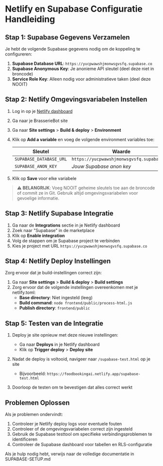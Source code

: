 # Netlify en Supabase Configuratie Handleiding

## Stap 1: Supabase Gegevens Verzamelen

Je hebt de volgende Supabase gegevens nodig om de koppeling te configureren:

1. **Supabase Database URL**: `https://yucpwawshjmonwsgvsfq.supabase.co`
2. **Supabase Anonymous Key**: Je anonieme API sleutel (deel deze niet in broncode)
3. **Service Role Key**: Alleen nodig voor administratieve taken (deel deze NOOIT)

## Stap 2: Netlify Omgevingsvariabelen Instellen

1. Log in op je [Netlify dashboard](https://app.netlify.com/)
2. Ga naar je BrasserieBot site
3. Ga naar **Site settings** > **Build & deploy** > **Environment**
4. Klik op **Add a variable** en voeg de volgende environment variables toe:

   | Sleutel | Waarde |
   |---------|--------|
   | `SUPABASE_DATABASE_URL` | `https://yucpwawshjmonwsgvsfq.supabase.co` |
   | `SUPABASE_ANON_KEY` | *Jouw Supabase anon key* |

5. Klik op **Save** voor elke variabele

> ⚠️ **BELANGRIJK**: Voeg NOOIT geheime sleutels toe aan de broncode of commit ze in Git. Gebruik altijd omgevingsvariabelen voor gevoelige informatie.

## Stap 3: Netlify Supabase Integratie

1. Ga naar de **Integrations** sectie in je Netlify dashboard
2. Zoek naar "Supabase" in de marketplace
3. Klik op **Enable integration**
4. Volg de stappen om je Supabase project te verbinden
5. Kies je project met URL `https://yucpwawshjmonwsgvsfq.supabase.co`

## Stap 4: Netlify Deploy Instellingen

Zorg ervoor dat je build-instellingen correct zijn:

1. Ga naar **Site settings** > **Build & deploy** > **Build settings**
2. Zorg ervoor dat de volgende instellingen overeenkomen met je netlify.toml:
   - **Base directory**: Niet ingesteld (leeg)
   - **Build command**: `node frontend/public/process-html.js`
   - **Publish directory**: `frontend/public`

## Stap 5: Testen van de Integratie

1. Deploy je site opnieuw met deze nieuwe instellingen:
   - Ga naar **Deploys** in je Netlify dashboard
   - Klik op **Trigger deploy** > **Deploy site**
   
2. Nadat de deploy is voltooid, navigeer naar `/supabase-test.html` op je site
   - Bijvoorbeeld: `https://foodbookingai.netlify.app/supabase-test.html`
   
3. Doorloop de testen om te bevestigen dat alles correct werkt

## Problemen Oplossen

Als je problemen ondervindt:

1. Controleer je Netlify deploy logs voor eventuele fouten
2. Controleer of de omgevingsvariabelen correct zijn ingesteld
3. Gebruik de Supabase testtool om specifieke verbindingsproblemen te identificeren
4. Controleer de Supabase dashboard voor tabellen en RLS-configuratie

Als je hulp nodig hebt, verwijs naar de volledige documentatie in SUPABASE-SETUP.md